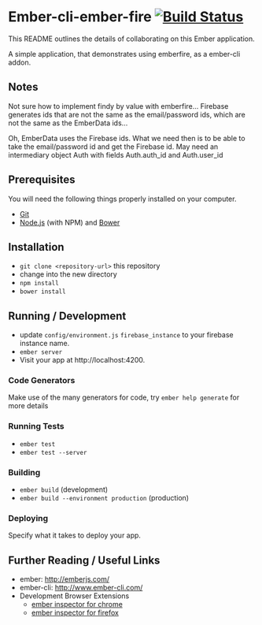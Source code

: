 # Ember-cli-ember-fire [![Build Status](https://travis-ci.org/stefanpenner/ember-cli-ember-fire.svg)](https://travis-ci.org/stefanpenner/ember-cli-ember-fire)

This README outlines the details of collaborating on this Ember application.

A simple application, that demonstrates using emberfire, as a ember-cli addon.

## Notes

Not sure how to implement findy by value with emberfire... Firebase generates ids that are not the same as the email/password ids, which are not the same as the EmberData ids...

Oh, EmberData uses the Firebase ids. What we need then is to be able to take the email/password id and get the Firebase id. May need an intermediary object Auth with fields Auth.auth_id and Auth.user_id

## Prerequisites

You will need the following things properly installed on your computer.

* [Git](http://git-scm.com/)
* [Node.js](http://nodejs.org/) (with NPM) and [Bower](http://bower.io/)

## Installation

* `git clone <repository-url>` this repository
* change into the new directory
* `npm install`
* `bower install`

## Running / Development

* update `config/environment.js` `firebase_instance` to your firebase
  instance name.
* `ember server`
* Visit your app at http://localhost:4200.

### Code Generators

Make use of the many generators for code, try `ember help generate` for more details

### Running Tests

* `ember test`
* `ember test --server`

### Building

* `ember build` (development)
* `ember build --environment production` (production)

### Deploying

Specify what it takes to deploy your app.

## Further Reading / Useful Links

* ember: http://emberjs.com/
* ember-cli: http://www.ember-cli.com/
* Development Browser Extensions
  * [ember inspector for chrome](https://chrome.google.com/webstore/detail/ember-inspector/bmdblncegkenkacieihfhpjfppoconhi)
  * [ember inspector for firefox](https://addons.mozilla.org/en-US/firefox/addon/ember-inspector/)
